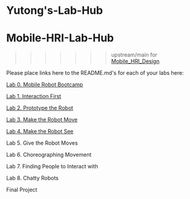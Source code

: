 # Yutong's-Lab-Hub

# Mobile-HRI-Lab-Hub

>>>>>>> upstream/main
for [Mobile_HRI_Design](https://github.com/FAR-Lab/Mobile_HRI_Design)

Please place links here to the README.md's for each of your labs here:

[Lab 0. Mobile Robot Bootcamp](Lab0/Readme.md)

[Lab 1. Interaction First](Lab1/Readme.md)

[Lab 2. Prototype the Robot](Lab2/Readme.md)

[Lab 3. Make the Robot Move](Lab3/Readme.md)

[Lab 4. Make the Robot See](Lab4/Readme.md)

Lab 5. Give the Robot Moves

Lab 6. Choreographing Movement

Lab 7. Finding People to Interact with

Lab 8. Chatty Robots

Final Project

